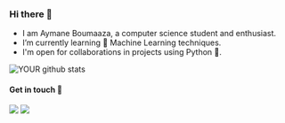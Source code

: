 ### Hi there 👋
- I am Aymane Boumaaza, a computer science student and enthusiast.
- I’m currently learning 🔭 Machine Learning techniques.
- I'm open for collaborations in projects using Python :snake:.

![YOUR github stats](https://github-readme-stats.vercel.app/api?username=Aymane11)
#### Get in touch :speech_balloon:
[<img src="https://img.shields.io/badge/linkedin-%230077B5.svg?&style=for-the-badge&logo=linkedin&logoColor=white" />](https://www.linkedin.com/in/aymaneboumaaza/) [<img src = "https://img.shields.io/badge/facebook-%231877F2.svg?&style=for-the-badge&logo=facebook&logoColor=white">](https://www.facebook.com/EnamyaymanE)
